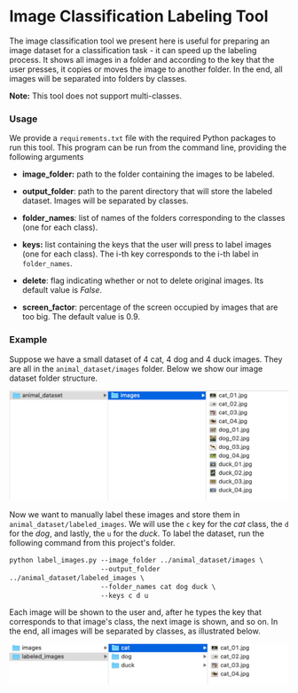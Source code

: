 # Image Classification Labeling Tool

The image classification tool we present here is useful for preparing an image dataset for a classification task - it can speed up the labeling process. It 
shows all images in a folder and according to the key that the user presses, it copies or moves the image to another 
folder. In the end, all images will be separated into folders by classes. 

**Note:** This tool does not support multi-classes.

### Usage

We provide a ```requirements.txt``` file with the required Python packages to run this tool. This program can be run 
from the command line, providing the following arguments

* **image_folder:** path to the folder containing the images to be labeled.

* **output_folder**: path to the parent directory that will store the labeled dataset. Images will be separated by 
classes.

* **folder_names**: list of names of the folders corresponding to the classes (one for each class).

* **keys:** list containing the keys that the user will press to label images (one for each class). The i-th key 
corresponds to the i-th label in ```folder_names```.

* **delete**: flag indicating whether or not to delete original images. Its default value is *False*.

* **screen_factor**: percentage of the screen occupied by images that are too big. The default value is 0.9.



### Example

Suppose we have a small dataset of 4 cat, 4 dog and 4 duck images. They are all in the ```animal_dataset/images``` 
folder. Below we show our image dataset folder structure.

![Alt-text](readme_images/dataset.png)

Now we want to manually label these images and store them in ```animal_dataset/labeled_images```. We will use 
the ```c``` key for the *cat* class, the ```d``` for the *dog*, and lastly, the ```u``` for the *duck*. To label the 
dataset, run the following command from this project's folder.

```
python label_images.py --image_folder ../animal_dataset/images \
                       --output_folder ../animal_dataset/labeled_images \
                       --folder_names cat dog duck \
                       --keys c d u
```

Each image will be shown to the user and, after he types the key that corresponds to that image's class, the next image 
is shown, and so on. In the end, all images will be separated by classes, as illustrated below.

![Alt-text](readme_images/labels.gif)


